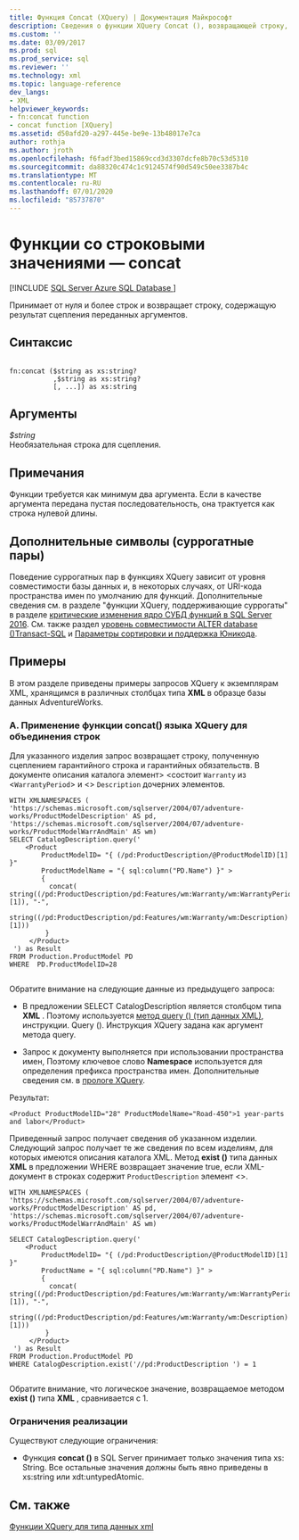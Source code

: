 ```yaml
---
title: Функция Concat (XQuery) | Документация Майкрософт
description: Сведения о функции XQuery Concat (), возвращающей строку, созданную путем сцепления нуля или более строк, указанных в качестве аргументов.
ms.custom: ''
ms.date: 03/09/2017
ms.prod: sql
ms.prod_service: sql
ms.reviewer: ''
ms.technology: xml
ms.topic: language-reference
dev_langs:
- XML
helpviewer_keywords:
- fn:concat function
- concat function [XQuery]
ms.assetid: d50afd20-a297-445e-be9e-13b48017e7ca
author: rothja
ms.author: jroth
ms.openlocfilehash: f6fadf3bed15869ccd3d3307dcfe8b70c53d5310
ms.sourcegitcommit: da88320c474c1c9124574f90d549c50ee3387b4c
ms.translationtype: MT
ms.contentlocale: ru-RU
ms.lasthandoff: 07/01/2020
ms.locfileid: "85737870"
---
```

# <a name="functions-on-string-values---concat"></a>Функции со строковыми значениями — concat
[!INCLUDE [SQL Server Azure SQL Database ](../includes/applies-to-version/sqlserver.md)]

  Принимает от нуля и более строк и возвращает строку, содержащую результат сцепления переданных аргументов.  
  
## <a name="syntax"></a>Синтаксис  
  
```  
  
fn:concat ($string as xs:string?  
           ,$string as xs:string?  
           [, ...]) as xs:string  
```  
  
## <a name="arguments"></a>Аргументы  
 *$string*  
 Необязательная строка для сцепления.  
  
## <a name="remarks"></a>Примечания  
 Функции требуется как минимум два аргумента. Если в качестве аргумента передана пустая последовательность, она трактуется как строка нулевой длины.  
  
## <a name="supplementary-characters-surrogate-pairs"></a>Дополнительные символы (суррогатные пары)  
 Поведение суррогатных пар в функциях XQuery зависит от уровня совместимости базы данных и, в некоторых случаях, от URI-кода пространства имен по умолчанию для функций. Дополнительные сведения см. в разделе "функции XQuery, поддерживающие суррогаты" в разделе [критические изменения ядро СУБД функций в SQL Server 2016](../database-engine/breaking-changes-to-database-engine-features-in-sql-server-2016.md). См. также раздел [уровень совместимости ALTER database &#40;&#41;Transact-SQL](../t-sql/statements/alter-database-transact-sql-compatibility-level.md) и [Параметры сортировки и поддержка Юникода](../relational-databases/collations/collation-and-unicode-support.md).  
  
## <a name="examples"></a>Примеры  
 В этом разделе приведены примеры запросов XQuery к экземплярам XML, хранящимся в различных столбцах типа **XML** в образце базы данных AdventureWorks.  
  
### <a name="a-using-the-concat-xquery-function-to-concatenate-strings"></a>A. Применение функции concat() языка XQuery для объединения строк  
 Для указанного изделия запрос возвращает строку, полученную сцеплением гарантийного строка и гарантийных обязательств. В документе описания каталога элемент> <состоит `Warranty` из <`WarrantyPeriod`> и <> `Description` дочерних элементов.  
  
```  
WITH XMLNAMESPACES (  
'https://schemas.microsoft.com/sqlserver/2004/07/adventure-works/ProductModelDescription' AS pd,  
'https://schemas.microsoft.com/sqlserver/2004/07/adventure-works/ProductModelWarrAndMain' AS wm)  
SELECT CatalogDescription.query('  
    <Product   
        ProductModelID= "{ (/pd:ProductDescription/@ProductModelID)[1] }"  
        ProductModelName = "{ sql:column("PD.Name") }" >  
        {   
          concat( string((/pd:ProductDescription/pd:Features/wm:Warranty/wm:WarrantyPeriod)[1]), "-",  
                  string((/pd:ProductDescription/pd:Features/wm:Warranty/wm:Description)[1]))   
         }   
     </Product>  
 ') as Result  
FROM Production.ProductModel PD  
WHERE  PD.ProductModelID=28  
  
```  
  
 Обратите внимание на следующие данные из предыдущего запроса:  
  
-   В предложении SELECT CatalogDescription является столбцом типа **XML** . Поэтому используется [метод query () (тип данных XML)](../t-sql/xml/query-method-xml-data-type.md), инструкции. Query (). Инструкция XQuery задана как аргумент метода query.  
  
-   Запрос к документу выполняется при использовании пространства имен,  Поэтому ключевое слово **Namespace** используется для определения префикса пространства имен. Дополнительные сведения см. в [прологе XQuery](../xquery/modules-and-prologs-xquery-prolog.md).  
  
 Результат:  
  
```  
<Product ProductModelID="28" ProductModelName="Road-450">1 year-parts and labor</Product>  
```  
  
 Приведенный запрос получает сведения об указанном изделии. Следующий запрос получает те же сведения по всем изделиям, для которых имеются описания каталога XML. Метод **exist ()** типа данных **XML** в предложении WHERE возвращает значение true, если XML-документ в строках содержит `ProductDescription` элемент <>.  
  
```  
WITH XMLNAMESPACES (  
'https://schemas.microsoft.com/sqlserver/2004/07/adventure-works/ProductModelDescription' AS pd,  
'https://schemas.microsoft.com/sqlserver/2004/07/adventure-works/ProductModelWarrAndMain' AS wm)  
  
SELECT CatalogDescription.query('  
    <Product   
        ProductModelID= "{ (/pd:ProductDescription/@ProductModelID)[1] }"   
        ProductName = "{ sql:column("PD.Name") }" >  
        {   
          concat( string((/pd:ProductDescription/pd:Features/wm:Warranty/wm:WarrantyPeriod)[1]), "-",  
                  string((/pd:ProductDescription/pd:Features/wm:Warranty/wm:Description)[1]))   
         }   
     </Product>  
 ') as Result  
FROM Production.ProductModel PD  
WHERE CatalogDescription.exist('//pd:ProductDescription ') = 1  
  
```  
  
 Обратите внимание, что логическое значение, возвращаемое методом **exist ()** типа **XML** , сравнивается с 1.  
  
### <a name="implementation-limitations"></a>Ограничения реализации  
 Существуют следующие ограничения:  
  
-   Функция **concat ()** в SQL Server принимает только значения типа xs: String. Все остальные значения должны быть явно приведены в xs:string или xdt:untypedAtomic.  
  
## <a name="see-also"></a>См. также  
 [Функции XQuery для типа данных xml](../xquery/xquery-functions-against-the-xml-data-type.md)  
  
  
